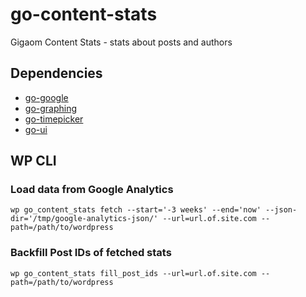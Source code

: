 # go-content-stats

Gigaom Content Stats - stats about posts and authors

## Dependencies

* [go-google](https://github.com/GigaOM/go-google)
* [go-graphing](https://github.com/GigaOM/go-graphing)
* [go-timepicker](https://github.com/GigaOM/go-timepicker)
* [go-ui](https://github.com/GigaOM/go-ui)

## WP CLI

### Load data from Google Analytics

```
wp go_content_stats fetch --start='-3 weeks' --end='now' --json-dir='/tmp/google-analytics-json/' --url=url.of.site.com --path=/path/to/wordpress
```

### Backfill Post IDs of fetched stats

```
wp go_content_stats fill_post_ids --url=url.of.site.com --path=/path/to/wordpress
```
